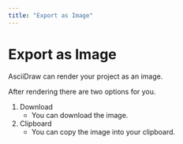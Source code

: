 ```yaml
---
title: "Export as Image"
---
```


# Export as Image

AsciiDraw can render your project as an image.

After rendering there are two options for you.

1. Download
   - You can download the image.
2. Clipboard
   - You can copy the image into your clipboard.
